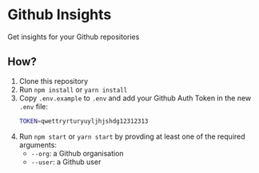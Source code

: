 # Github Insights

Get insights for your Github repositories

## How?

1. Clone this repository
2. Run `npm install` or `yarn install`
3. Copy `.env.example` to `.env` and add your Github Auth Token in the new `.env` file:
	```sh
	TOKEN=qwettryrturyuyljhjshdg12312313
	```
4. Run `npm start` or `yarn start` by provding at least one of the required arguments:
   - `--org`: a Github organisation
   - `--user`: a Github user
